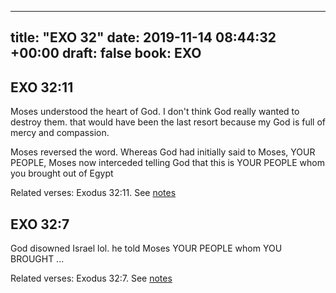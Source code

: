 
---
title: "EXO 32"
date: 2019-11-14 08:44:32 +00:00
draft: false
book: EXO
---

## EXO 32:11

Moses understood the heart of God. I don't think God really wanted to destroy them. that would have been the last resort because my God is full of mercy and compassion.

Moses reversed the word. Whereas God had initially said to Moses, YOUR PEOPLE, Moses now interceded telling God that this is YOUR PEOPLE whom you brought out of Egypt

Related verses: Exodus 32:11. See [notes](https://my.bible.com/notes/3297268812382724981)


## EXO 32:7

God disowned Israel lol. he told Moses YOUR PEOPLE whom YOU BROUGHT ...

Related verses: Exodus 32:7. See [notes](https://my.bible.com/notes/3297265836045886313)

